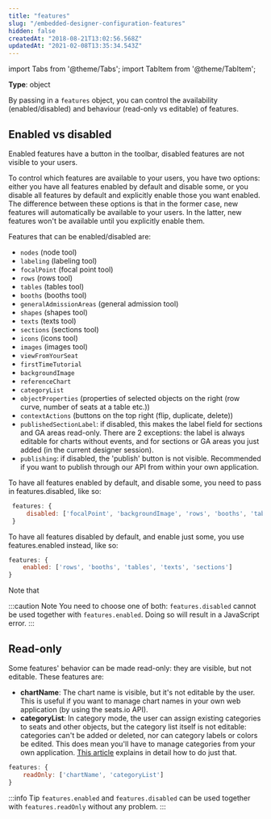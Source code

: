 ```yaml
---
title: "features"
slug: "/embedded-designer-configuration-features"
hidden: false
createdAt: "2018-08-21T13:02:56.568Z"
updatedAt: "2021-02-08T13:35:34.543Z"
---
```


import Tabs from '@theme/Tabs';
import TabItem from '@theme/TabItem';

**Type**: object

By passing in a `features` object, you can control the availability (enabled/disabled) and behaviour (read-only vs editable) of features.

## Enabled vs disabled

Enabled features have a button in the toolbar, disabled features are not visible to your users. 

To control which features are available to your users, you have two options: either you have all features enabled by default and disable some, or you disable all features by default and explicitly enable those you want enabled. The difference between these options is that in the former case, new features will automatically be available to your users. In the latter, new features won't be available until you explicitly enable them.

Features that can be enabled/disabled are: 

* `nodes` (node tool)
* `labeling` (labeling tool)
* `focalPoint` (focal point tool)
* `rows` (rows tool)
* `tables` (tables tool)
* `booths` (booths tool)
* `generalAdmissionAreas` (general admission tool)
* `shapes` (shapes tool)
* `texts` (texts tool)
* `sections` (sections tool)
* `icons` (icons tool)
* `images` (images tool)
* `viewFromYourSeat`
* `firstTimeTutorial`
* `backgroundImage`
* `referenceChart`
* `categoryList`
* `objectProperties` (properties of selected objects on the right (row curve, number of seats at a table etc.))
* `contextActions` (buttons on the top right (flip, duplicate, delete))
* `publishedSectionLabel`: if disabled, this makes the label field for sections and GA areas read-only. There are 2 exceptions: the label is always editable for charts without events, and for sections or GA areas you just added (in the current designer session).
* `publishing`: if disabled, the 'publish' button is not visible. Recommended if you want to publish through our API from within your own application.
    
To have all features enabled by default, and disable some, you need to pass in features.disabled, like so:

```javascript
 features: {
     disabled: ['focalPoint', 'backgroundImage', 'rows', 'booths', 'tables']
 }
```

To have all features disabled by default, and enable just some, you use features.enabled instead, like so: 

```javascript
features: {
    enabled: ['rows', 'booths', 'tables', 'texts', 'sections']
}
```

Note that 


:::caution Note
You need to choose one of both: `features.disabled` cannot be used together with `features.enabled`. Doing so will result in a JavaScript error.
:::



## Read-only

Some features' behavior can be made read-only: they are visible, but not editable. These features are:
 
* **chartName**: The chart name is visible, but it's not editable by the user. This is useful if you want to manage chart names in your own web application (by using the seats.io API).
* **categoryList**: In category mode, the user can assign existing categories to seats and other objects, but the category list itself is not editable: categories can't be added or deleted, nor can category labels or colors be edited. This does mean you'll have to manage categories from your own application. [This article](http://support.seats.io/en/articles/2107508-manage-categories-from-your-app) explains in detail how to do just that.  

```javascript
features: {
    readOnly: ['chartName', 'categoryList']
}
```



:::info Tip
`features.enabled` and `features.disabled` can be used together with `features.readOnly` without any problem.
:::

